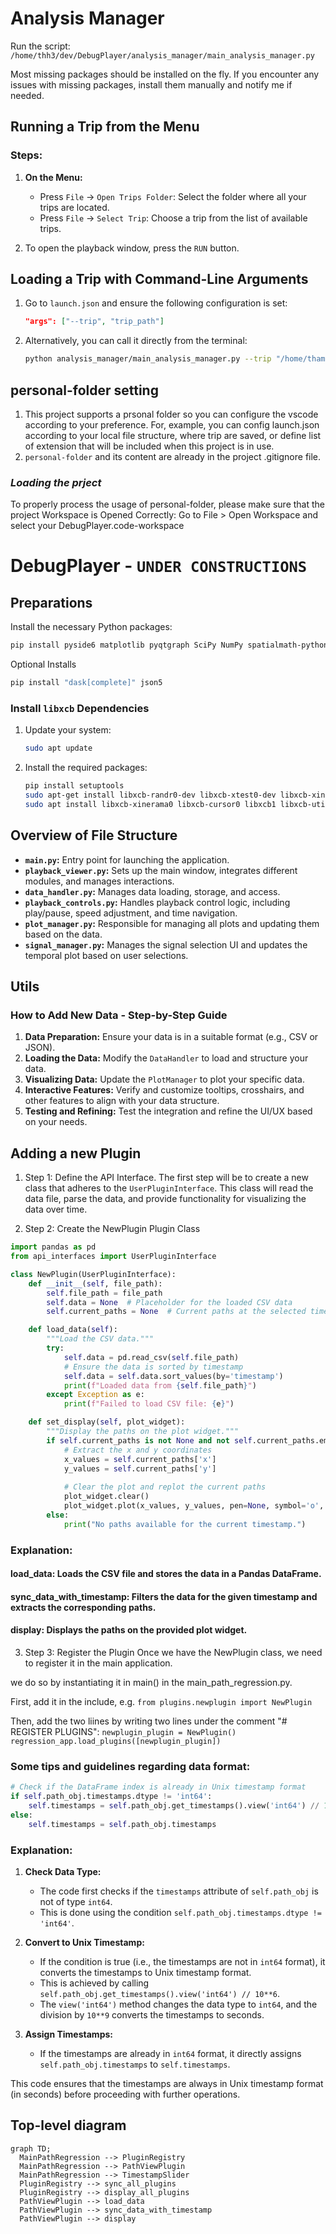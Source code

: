 # Analysis Manager

Run the script: `/home/thh3/dev/DebugPlayer/analysis_manager/main_analysis_manager.py`

Most missing packages should be installed on the fly. If you encounter any issues with missing packages, install them manually and notify me if needed.

## Running a Trip from the Menu

### Steps:

1. **On the Menu:**
   - Press `File` -> `Open Trips Folder`: Select the folder where all your trips are located.
   - Press `File` -> `Select Trip`: Choose a trip from the list of available trips.

2. To open the playback window, press the `RUN` button.

## Loading a Trip with Command-Line Arguments

1. Go to `launch.json` and ensure the following configuration is set:
    ```json
    "args": ["--trip", "trip_path"]
    ```
2. Alternatively, you can call it directly from the terminal:
    ```bash
    python analysis_manager/main_analysis_manager.py --trip "/home/thamam/data/trips/2024-09-19T13_14_48/"
    ```

## **personal-folder setting**
1. This project supports a prsonal folder so you can configure the vscode according to your preference. For, example, you can config launch.json according to your local file structure, where trip are saved, or define list of extension that will be included when this project is in use. 
2. `personal-folder` and its content are already in the project .gitignore file.
### ***Loading the prject***
To properly process the usage of personal-folder, please make sure that the project Workspace is Opened Correctly:
Go to File > Open Workspace and select your DebugPlayer.code-workspace



# DebugPlayer - `UNDER CONSTRUCTIONS`

## Preparations

Install the necessary Python packages:
```bash
pip install pyside6 matplotlib pyqtgraph SciPy NumPy spatialmath-python polars pandas 
```

Optional Installs
```bash
pip install "dask[complete]" json5
```

### Install `libxcb` Dependencies

1. Update your system:
    ```bash
    sudo apt update
    ```
2. Install the required packages:
    ```bash
    pip install setuptools
    sudo apt-get install libxcb-randr0-dev libxcb-xtest0-dev libxcb-xinerama0-dev libxcb-shape0-dev libxcb-xkb-dev
    sudo apt install libxcb-xinerama0 libxcb-cursor0 libxcb1 libxcb-util1 libxkbcommon-x11-0
    ```

## Overview of File Structure

- **`main.py`:** Entry point for launching the application.
- **`playback_viewer.py`:** Sets up the main window, integrates different modules, and manages interactions.
- **`data_handler.py`:** Manages data loading, storage, and access.
- **`playback_controls.py`:** Handles playback control logic, including play/pause, speed adjustment, and time navigation.
- **`plot_manager.py`:** Responsible for managing all plots and updating them based on the data.
- **`signal_manager.py`:** Manages the signal selection UI and updates the temporal plot based on user selections.

## Utils

### How to Add New Data - Step-by-Step Guide

1. **Data Preparation:** Ensure your data is in a suitable format (e.g., CSV or JSON).
2. **Loading the Data:** Modify the `DataHandler` to load and structure your data.
3. **Visualizing Data:** Update the `PlotManager` to plot your specific data.
4. **Interactive Features:** Verify and customize tooltips, crosshairs, and other features to align with your data structure.
5. **Testing and Refining:** Test the integration and refine the UI/UX based on your needs.


## **Adding a new Plugin**
1. Step 1: Define the API Interface.
The first step will be to create a new class that adheres to the ```UserPluginInterface```.
This class will read the data file, parse the data, and provide functionality for visualizing the data over time.

2. Step 2: Create the NewPlugin Plugin Class
```python
import pandas as pd
from api_interfaces import UserPluginInterface

class NewPlugin(UserPluginInterface):
    def __init__(self, file_path):
        self.file_path = file_path
        self.data = None  # Placeholder for the loaded CSV data
        self.current_paths = None  # Current paths at the selected timestamp

    def load_data(self):
        """Load the CSV data."""
        try:
            self.data = pd.read_csv(self.file_path)
            # Ensure the data is sorted by timestamp
            self.data = self.data.sort_values(by='timestamp')
            print(f"Loaded data from {self.file_path}")
        except Exception as e:
            print(f"Failed to load CSV file: {e}")

    def set_display(self, plot_widget):
        """Display the paths on the plot widget."""
        if self.current_paths is not None and not self.current_paths.empty:
            # Extract the x and y coordinates
            x_values = self.current_paths['x']
            y_values = self.current_paths['y']
            
            # Clear the plot and replot the current paths
            plot_widget.clear()
            plot_widget.plot(x_values, y_values, pen=None, symbol='o', symbolSize=5, symbolBrush='b')
        else:
            print("No paths available for the current timestamp.")
```
### Explanation:
#### load_data: Loads the CSV file and stores the data in a Pandas DataFrame.
#### sync_data_with_timestamp: Filters the data for the given timestamp and extracts the corresponding paths.
#### display: Displays the paths on the provided plot widget.

3. Step 3: Register the Plugin
Once we have the NewPlugin class, we need to register it in the main application.

we do so by instantiating it in main() in the main_path_regression.py. 

First, add it in the include, e.g.
``` from plugins.newplugin import NewPlugin ```

<!-- TBD: create a registration as separate file -->
Then, add the two liines by writing two lines under the comment "# REGISTER PLUGINS":
    ```newplugin_plugin = NewPlugin()```
    ```regression_app.load_plugins([newplugin_plugin]) ```
    

### Some tips and guidelines regarding data format:

```python
# Check if the DataFrame index is already in Unix timestamp format
if self.path_obj.timestamps.dtype != 'int64':
    self.timestamps = self.path_obj.get_timestamps().view('int64') // 10**6 
else:
    self.timestamps = self.path_obj.timestamps
```

### Explanation:

1. **Check Data Type:**
    - The code first checks if the `timestamps` attribute of `self.path_obj` is not of type `int64`.
    - This is done using the condition `self.path_obj.timestamps.dtype != 'int64'`.

2. **Convert to Unix Timestamp:**
    - If the condition is true (i.e., the timestamps are not in `int64` format), it converts the timestamps to Unix timestamp format.
    - This is achieved by calling `self.path_obj.get_timestamps().view('int64') // 10**6`.
    - The `view('int64')` method changes the data type to `int64`, and the division by `10**9` converts the timestamps to seconds.

3. **Assign Timestamps:**
    - If the timestamps are already in `int64` format, it directly assigns `self.path_obj.timestamps` to `self.timestamps`.

This code ensures that the timestamps are always in Unix timestamp format (in seconds) before proceeding with further operations.


## **Top-level diagram** 
```mermaid
graph TD;
  MainPathRegression --> PluginRegistry
  MainPathRegression --> PathViewPlugin
  MainPathRegression --> TimestampSlider
  PluginRegistry --> sync_all_plugins
  PluginRegistry --> display_all_plugins
  PathViewPlugin --> load_data
  PathViewPlugin --> sync_data_with_timestamp
  PathViewPlugin --> display
   ``` 
